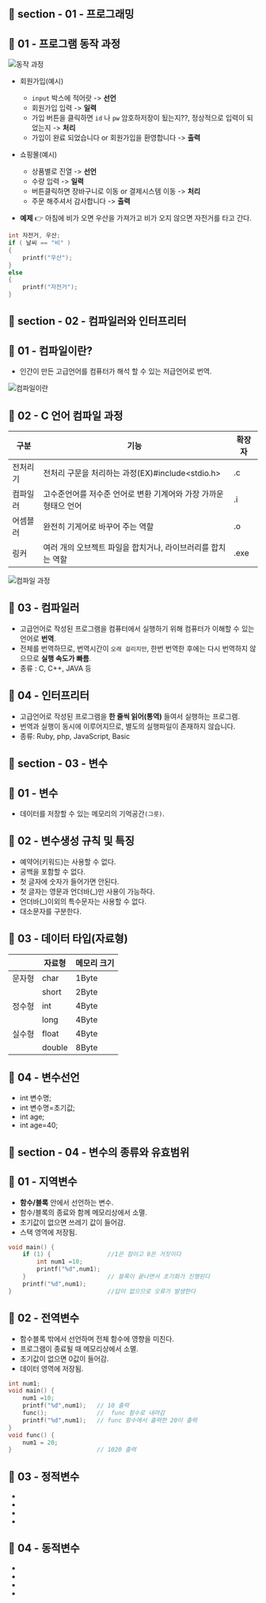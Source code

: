 ## 📝 section - 01 - 프로그래밍

## 📍 01 - 프로그램 동작 과정

![동작 과정](https://user-images.githubusercontent.com/93629804/179395081-4593c5d7-a28c-481a-811e-3e1a6b345cff.png)

* 회원가입(예시) 
    * `input` 박스에 적어랏 -> **선언**
    * 회원가입 입력 -> **일력**
    * 가입 버튼을 클릭하면 `id` 나 `pw` 암호하저장이 됬는지??, 정상적으로 입력이 되었는지 -> **처리**
    * 가입이 완료 되었습니다 or 회원가입을 환영합니다 -> **출력**

* 쇼핑몰(예시) 
    * 상품별로 진열 -> **선언**
    * 수량 입력 -> **일력**
    * 버튼클릭하면 장바구니로 이동 or 결제시스템 이동 -> **처리**
    * 주문 해주셔서 감사합니다 -> **출력**

* **예제** 👉 아침에 비가 오면 우산을 가져가고 비가 오지 않으면 자전거를 타고 간다.

```c
int 자전거, 우산;
if ( 날씨 == "비" )
{
    printf("우산");
}
else
{
    printf("자전거");
}
```

## 📝 section - 02 - 컴파일러와 인터프리터

## 📍 01 - 컴파일이란?

* 인간이 만든 고급언어를 컴퓨터가 해석 할 수 있는 저급언어로 번역.

![컴파일이란](https://user-images.githubusercontent.com/93629804/179406045-4b223d35-0aab-4712-bf51-6866316f2b4e.png)



## 📍 02 - C 언어 컴파일 과정

   |구분|기능|확장자|
   |----|----------|------|
   |전처리기|전처리 구문을 처리하는 과정(EX)#include<stdio.h>|.c|
   |컴파일러|고수준언어를 저수준 언어로 변환 기계어와 가장 가까운 형태으 언어|.i|
   |어셈블러|완전히 기게어로 바꾸어 주는 역할|.o|
   |링커|여러 개의 오브젝트 파일을 합치거나, 라이브러리를 합치는 역할|.exe|

![컴파일 과정](https://user-images.githubusercontent.com/93629804/179404773-8203700a-8311-4356-b6bc-05507113d690.png)

## 📍 03 - 컴파일러

* 고급언어로 작성된 프로그램을 컴퓨터에서 실행하기 위해 컴퓨터가 이해할 수 있는 언어로 **번역**.
* 전체를 번역하므로, 번역시간이 `오래 걸리지만`, 한번 번역한 후에는 다시 번역하지 않으므로 **실행 속도가 빠름**.
* 종류 : C, C++, JAVA 등

## 📍 04 - 인터프리터

* 고급언어로 작성된 프로그램을 **한 줄씩 읽어(통역)** 들여서 실행하는 프로그램.
* 번역과 실행이 동시에 이루어지므로, 별도의 실행파일이 존재하지 않습니다.
* 종류: Ruby, php, JavaScript, Basic

## 📝 section - 03 - 변수

## 📍 01 - 변수

* 데이터를 저장할 수 있는 메모리의 기억공간`(그릇)`.

## 📍 02 - 변수생성 규칙 및 특징

* 예약어(키워드)는 사용할 수 없다.
* 공백을 포함할 수 없다.
* 첫 글자에 숫자가 들어가면 안된다.
* 첫 글자는 영문과 언더바(_)만 사용이 가능하다.
* 언더바(_)이외의 특수문자는 사용할 수 없다.
* 대소문자를 구분한다.

## 📍 03 - 데이터 타입(자료형)

   ||자료형|메모리 크기|
   |----|----|-----|
   |문자형|char|1Byte|
   ||short|2Byte|
   |정수형|int|4Byte|
   ||long|4Byte|
   |실수형|float|4Byte|
   ||double|8Byte|

## 📍 04 - 변수선언

* int 변수명;
* int 변수명=초기값;
* int age;
* int age=40;

## 📝 section - 04 - 변수의 종류와 유효범위

## 📍 01 - 지역변수

* **함수/블록** 안에서 선언하는 변수.
* 함수/블록의 종료와 함께 메모리상에서 소멸.
* 초기값이 없으면 쓰레기 값이 들어감.
* 스택 영역에 저장됨.

```c
void main() { 
    if (1) {                //1은 참이고 0은 거짓이다       
        int num1 =10;
        printf("%d",num1);
    }                       // 블록이 끝나면서 초기화가 진행된다
    printf("%d",num1);
}                           //답이 없으므로 오류가 발생한다

```


## 📍 02 - 전역변수

* 함수블록 밖에서 선언하며 전체 함수에 영향을 미친다.
* 프로그램이 종료될 때 메모리상에서 소멸.
* 초기값이 없으면 0값이 들어감.
* 데이터 영역에 저장됨.

```c
int num1;
void main() { 
    num1 =10;
    printf("%d",num1);   // 10 출력
    func();              //  func 함수로 내려감
    printf("%d",num1);   // func 함수에서 출력한 20이 출력
}
void func() {
    num1 = 20;
}                        // 1020 출력
```

## 📍 03 - 정적변수

* 
* 
* 
* 

## 📍 04 - 동적변수

* 
* 
* 
* 